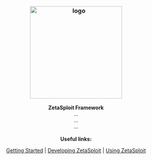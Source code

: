 <h3 align="center"><img src="https://user-images.githubusercontent.com/54115104/100971024-38649c80-3547-11eb-8738-59fb0bc7bc1f.png" alt="logo" height="250px"></h3>

<p align="center">
    <b>ZetaSploit Framework</b><br>
    ... 
    <br>... 
    <br>...
    <br>
    <br>
    <b>Useful links:</b><br>
    <p align="center"><a href="">Getting Started</a> | <a href="">Developing ZetaSploit</a> | <a href="">Using ZetaSploit</a></p>
</p>
